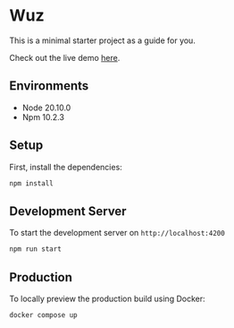 # Wuz

This is a minimal starter project as a guide for you.

Check out the live demo [here](https://nurulfurqon-wuz.fly.dev/).

## Environments

- Node 20.10.0
- Npm 10.2.3

## Setup

First, install the dependencies:

```bash
npm install
```

## Development Server

To start the development server on `http://localhost:4200`

```bash
npm run start
```

## Production

To locally preview the production build using Docker:

```bash
docker compose up
```
